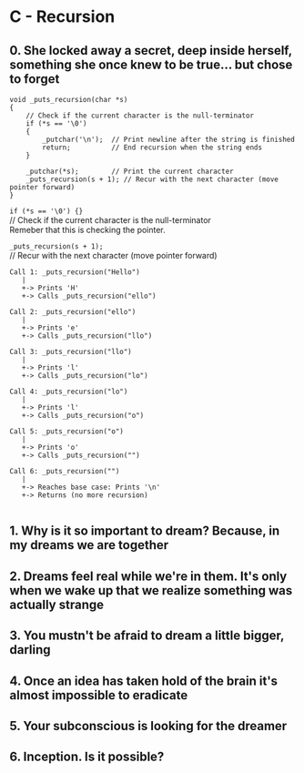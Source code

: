 # C - Recursion

## 0. She locked away a secret, deep inside herself, something she once knew to be true... but chose to forget

```
void _puts_recursion(char *s)
{
    // Check if the current character is the null-terminator
    if (*s == '\0')  
    {
        _putchar('\n');  // Print newline after the string is finished
        return;          // End recursion when the string ends
    }

    _putchar(*s);        // Print the current character
    _puts_recursion(s + 1); // Recur with the next character (move pointer forward)
}

```

`if (*s == '\0') {}`\
// Check if the current character is the null-terminator\
Remeber that this is checking the pointer.

`_puts_recursion(s + 1);`\
// Recur with the next character (move pointer forward)

```
Call 1: _puts_recursion("Hello")
   |
   +-> Prints 'H'
   +-> Calls _puts_recursion("ello")

Call 2: _puts_recursion("ello")
   |
   +-> Prints 'e'
   +-> Calls _puts_recursion("llo")

Call 3: _puts_recursion("llo")
   |
   +-> Prints 'l'
   +-> Calls _puts_recursion("lo")

Call 4: _puts_recursion("lo")
   |
   +-> Prints 'l'
   +-> Calls _puts_recursion("o")

Call 5: _puts_recursion("o")
   |
   +-> Prints 'o'
   +-> Calls _puts_recursion("")

Call 6: _puts_recursion("")
   |
   +-> Reaches base case: Prints '\n'
   +-> Returns (no more recursion)


```

## 1. Why is it so important to dream? Because, in my dreams we are together




## 2. Dreams feel real while we're in them. It's only when we wake up that we realize something was actually strange




## 3. You mustn't be afraid to dream a little bigger, darling




## 4. Once an idea has taken hold of the brain it's almost impossible to eradicate





## 5. Your subconscious is looking for the dreamer




## 6. Inception. Is it possible?





